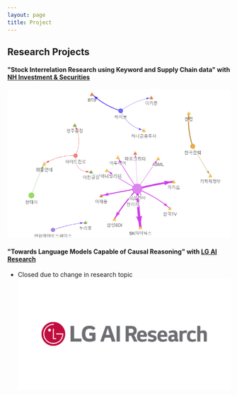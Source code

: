 ```yaml
---
layout: page
title: Project
---
```


## Research Projects

#### **"Stock Interrelation Research using Keyword and Supply Chain data"** with [NH Investment & Securities](https://www.nhqv.com/)
![NHQV](/assets/img/nh_project.png)


#### **"Towards Language Models Capable of Causal Reasoning"** with [LG AI Research](https://www.lgresearch.ai/)
- Closed due to change in research topic
![LG_AI](/assets/img/lgresearch.jpeg)
